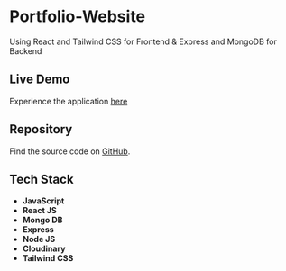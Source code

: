 # Portfolio-Website
Using React and Tailwind CSS for Frontend &
Express and MongoDB for Backend

## Live Demo

Experience the application [here]()

## Repository

Find the source code on [GitHub](https://github.com/GitHub-Akshat/Portfolio-Website).

## Tech Stack

- **JavaScript**
- **React JS**
- **Mongo DB**
- **Express**
- **Node JS**
- **Cloudinary**
- **Tailwind CSS**
